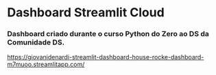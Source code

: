 # Dashboard Streamlit Cloud

### Dashboard criado durante o curso Python do Zero ao DS da Comunidade DS.

https://giovanidenardi-streamlit-dashboard-house-rocke-dashboard-m7muoo.streamlitapp.com/
